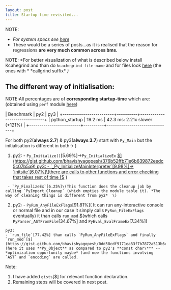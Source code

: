 ```yaml
---
layout: post
title: Startup-time revisited...
---
```


NOTE:
- *For system specs see [here](https://bhavishyagopesh.github.io/Second-Post/)*
- These would be a series of posts...as it is realised that the reason for regressions **are very much common across bms.**

NOTE: *For better visualization of what is described below install Kcahegrind and than do
`kcachegrind file-name`  and for files look [here](https://github.com/bhavishyagopesh/gsoc_2017/tree/master/kcachegrind) (the ones with * \*callgrind suffix\* *)*

## The different way of initialisation:
NOTE:All percentages are of **corresponding startup-time** which are:(obtained using `perf` module [here](https://bhavishyagopesh.github.io/Third-Post/))

| Benchmark               | py2      | py3                           |
+-------------------------+----------+-------------------------------+
| python_startup          | 19.2 ms  | 42.3 ms: 2.21x slower (+121%) |
+-------------------------+----------+-------------------------------+


For both py2(**always 2.7**) & py3(**always 3.7**) start with `Py_Main` but the initialisation is different in both->
)
1.    py2:
     - `Py_Initialize()`[5.69%]->`Py_InitializeEx` [$](https://gist.github.com/bhavishyagopesh/376b52ffb71e6b639872eedc5c07b5a9)
      py3:
     - `_Py_InitializeMainInterpreter`[9.98%]-> `initsite`[6.07%]\(there are calls to other functions and error checking that takes rest of time   [$](https://gist.github.com/bhavishyagopesh/0531fe5d0271491965c6ab5f68495ca9) \)

     - `Py_FinalizeEx`[6.25%]\(This function does the cleanup job by calling `PyImport_Cleanup` (which empties the module table it). *The way of cleaning things is different from py2*  \)


2.   py2:
    - `PyRun_AnyFileExFlags`[91.81%]\( It can run any-interactive console or normal file and in our case it simply calls `PyRun_FileExFlags` eventually\) it than calls `run_mod`      [$](https://gist.github.com/bhavishyagopesh/91017a33b93a92a7269dd6838e186672)(which calls `PyParser_ASTFromFile`[34.67%] and `PyEval_EvalFrameEx`[7.34%])

    py3:
    - `run_file`[77.42%] than calls `PyRun_AnyFileExFlags` and finally `run_mod`[$](https://gist.github.com/bhavishyagopesh/0dd58cdf9171ea33f7b7872a513b64a7) (here it uses **Py_Object** as compared to py2's **const char\*** --*optimization oppurtunity maybe* )and now the functions involving `AST` and `encoding` are called.

Note:
1. I have added `gists`[$] for relevant function declaration.
2. Remaining steps will be covered in next post.
